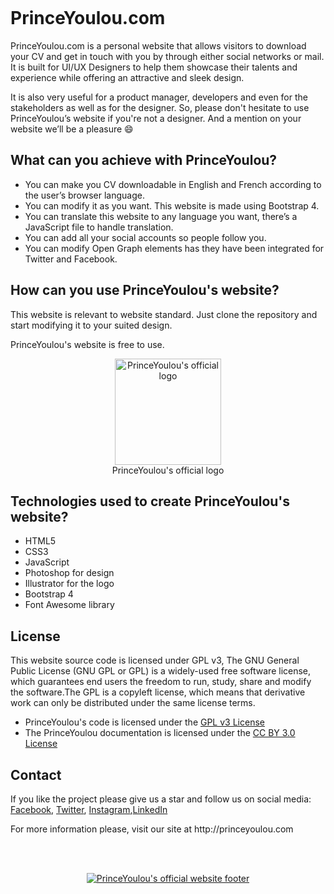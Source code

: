 <p align="center">
  <a href="http://princeyoulou.com/" target="_blank">
    <img src="http://princeyoulou.com/files/princeyoulou-github-cover.png" alt=""PrinceYoulou's official website header>
  </a>
</p>

# PrinceYoulou.com

PrinceYoulou.com is a personal website that allows visitors to download your CV and get in touch with you by through either social networks or mail. It is built for UI/UX Designers to help them showcase their talents and experience while offering an attractive and sleek design.

It is also very useful for a product manager, developers and even for the stakeholders as well as for the designer. So, please don't hesitate to use PrinceYoulou’s website if you're not a designer. And a mention on your website we’ll be a pleasure :smile:

## What can you achieve with PrinceYoulou?

- You can make you CV downloadable in English and French according to the user’s browser language.
- You can modify it as you want. This website is made using Bootstrap 4.
- You can translate this website to any language you want, there’s a JavaScript file to handle translation.
- You can add all your social accounts so people follow you.
- You can modify Open Graph elements has they have been integrated for Twitter and Facebook.

## How can you use PrinceYoulou's website?

This website is relevant to website standard. Just clone the repository and start modifying it to your suited design.

PrinceYoulou's website is free to use.

<p align="center">
  <a href="http://princeyoulou.com/" target="_blank">
    <img src="http://princeyoulou.com/files/logo-black.png" width="170" alt="PrinceYoulou's official logo">
  </a>
  <br>
  PrinceYoulou's official logo
</p>

## Technologies used to create PrinceYoulou's website?

- HTML5
- CSS3
- JavaScript
- Photoshop for design
- Illustrator for the logo
- Bootstrap 4
- Font Awesome library

## License

This website source code is licensed under GPL v3, The GNU General Public License (GNU GPL or GPL) is a widely-used free software license, which guarantees end users the freedom to run, study, share and modify the software.The GPL is a copyleft license, which means that derivative work can only be distributed under the same license terms.

- PrinceYoulou's code is licensed under the [GPL v3 License](https://www.gnu.org/licenses/quick-guide-gplv3.en.html)
- The PrinceYoulou documentation is licensed under the [CC BY 3.0 License](http://creativecommons.org/licenses/by/3.0/)

## Contact

If you like the project please give us a star and follow us on social media: [Facebook](https://www.facebook.com/PrinceChampionYoulou/), [Twitter](https://twitter.com/PrinceYoulou), [Instagram](https://www.instagram.com/PrinceYoulou/),[LinkedIn](https://www.linkedin.com/in/princeyoulou/)

<p align="left">For more information please, visit our site at http://princeyoulou.com</p>

<br />
<br />

<p align="center">
  <a href="http://princeyoulou.com/" target="_blank">
    <img src="http://princeyoulou.com/files/github-footer.png" alt="PrinceYoulou's official website footer">
  </a>
</p>
